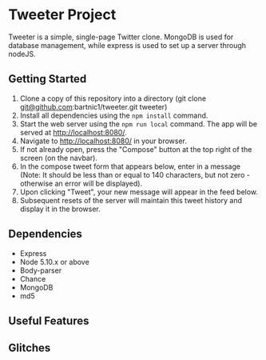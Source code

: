 # Tweeter Project

Tweeter is a simple, single-page Twitter clone. MongoDB is used for database management, while express is used to set up a server through nodeJS.

## Getting Started

1. Clone a copy of this repository into a directory (git clone git@github.com:bartnic1/tweeter.git tweeter)
2. Install all dependencies using the `npm install` command.
3. Start the web server using the `npm run local` command. The app will be served at <http://localhost:8080/>.
4. Navigate to <http://localhost:8080/> in your browser.
5. If not already open, press the "Compose" button at the top right of the screen (on the navbar).
6. In the compose tweet form that appears below, enter in a message (Note: It should be less than or equal to 140 characters, but not zero - otherwise an error will be displayed).
7. Upon clicking "Tweet", your new message will appear in the feed below.
8. Subsequent resets of the server will maintain this tweet history and display it in the browser.


## Dependencies

- Express
- Node 5.10.x or above
- Body-parser
- Chance
- MongoDB
- md5

## Useful Features

## Glitches
